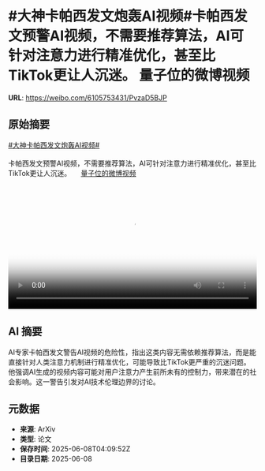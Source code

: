 # #大神卡帕西发文炮轰AI视频#卡帕西发文预警AI视频，不需要推荐算法，AI可针对注意力进行精准优化，甚至比TikTok更让人沉迷。 量子位的微博视频

**URL**: https://weibo.com/6105753431/PvzaD5BJP

## 原始摘要

<a href="https://m.weibo.cn/search?containerid=231522type%3D1%26t%3D10%26q%3D%23%E5%A4%A7%E7%A5%9E%E5%8D%A1%E5%B8%95%E8%A5%BF%E5%8F%91%E6%96%87%E7%82%AE%E8%BD%B0AI%E8%A7%86%E9%A2%91%23&amp;extparam=%23%E5%A4%A7%E7%A5%9E%E5%8D%A1%E5%B8%95%E8%A5%BF%E5%8F%91%E6%96%87%E7%82%AE%E8%BD%B0AI%E8%A7%86%E9%A2%91%23" data-hide=""><span class="surl-text">#大神卡帕西发文炮轰AI视频#</span></a><br><br>卡帕西发文预警AI视频，不需要推荐算法，AI可针对注意力进行精准优化，甚至比TikTok更让人沉迷。 <a href="https://video.weibo.com/show?fid=1034:5174608761126982" data-hide=""><span class="url-icon"><img style="width: 1rem;height: 1rem" src="https://h5.sinaimg.cn/upload/2015/09/25/3/timeline_card_small_video_default.png" referrerpolicy="no-referrer"></span><span class="surl-text">量子位的微博视频</span></a> <br clear="both"><div style="clear: both"></div><video controls="controls" poster="https://tvax3.sinaimg.cn/orj480/006Fd7o3ly1i25sr9riqqj30u01hcdio.jpg" style="width: 100%"><source src="https://f.video.weibocdn.com/o0/6InmBG0Slx08oPH7ouvK01041200tUwo0E010.mp4?label=mp4_720p&amp;template=720x1280.24.0&amp;ori=0&amp;ps=1CwnkDw1GXwCQx&amp;Expires=1749359383&amp;ssig=T91tiXr1Ch&amp;KID=unistore,video"><source src="https://f.video.weibocdn.com/o0/MsJZvYf1lx08oPH6Q34Q01041200ibTi0E010.mp4?label=mp4_hd&amp;template=540x960.24.0&amp;ori=0&amp;ps=1CwnkDw1GXwCQx&amp;Expires=1749359383&amp;ssig=93iS33ugzh&amp;KID=unistore,video"><source src="https://f.video.weibocdn.com/o0/uSuP2BIHlx08oPH6xgQw010412009tHF0E010.mp4?label=mp4_ld&amp;template=360x640.24.0&amp;ori=0&amp;ps=1CwnkDw1GXwCQx&amp;Expires=1749359383&amp;ssig=gqXjdPAf9d&amp;KID=unistore,video"><p>视频无法显示，请前往<a href="https://video.weibo.com/show?fid=1034%3A5174608761126982" target="_blank" rel="noopener noreferrer">微博视频</a>观看。</p></video>

## AI 摘要

AI专家卡帕西发文警告AI视频的危险性，指出这类内容无需依赖推荐算法，而是能直接针对人类注意力机制进行精准优化，可能导致比TikTok更严重的沉迷问题。他强调AI生成的视频内容可能对用户注意力产生前所未有的控制力，带来潜在的社会影响。这一警告引发对AI技术伦理边界的讨论。

## 元数据

- **来源**: ArXiv
- **类型**: 论文
- **保存时间**: 2025-06-08T04:09:52Z
- **目录日期**: 2025-06-08
